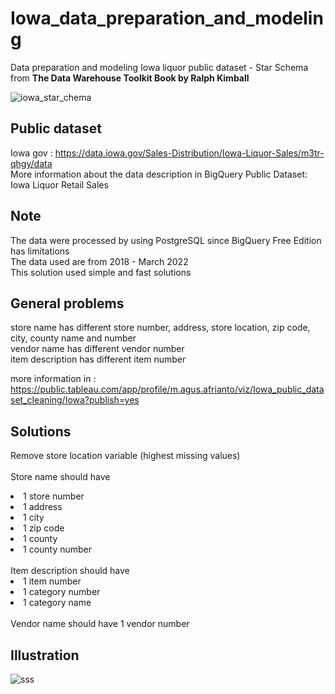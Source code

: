 # Iowa_data_preparation_and_modeling
Data preparation and modeling Iowa liquor public dataset - Star Schema from **The Data Warehouse Toolkit Book by Ralph Kimball** <br>

![iowa_star_chema](https://user-images.githubusercontent.com/40602197/167662191-a0ded5ea-9b0e-40cc-a9d8-be41da4cd44e.jpg)

## Public dataset
Iowa gov : https://data.iowa.gov/Sales-Distribution/Iowa-Liquor-Sales/m3tr-qhgy/data <br>
More information about the data description in BigQuery Public Dataset: Iowa Liquor Retail Sales <br>

## Note
The data were processed by using PostgreSQL since BigQuery Free Edition has limitations <br>
The data used are from 2018 - March 2022 <br>
This solution used simple and fast solutions <br>

## General problems
store name has different store number, address, store location, zip code, city, county name and number <br>
vendor name has different vendor number <br>
item description has different item number <br>

more information in : https://public.tableau.com/app/profile/m.agus.afrianto/viz/Iowa_public_dataset_cleaning/Iowa?publish=yes <br>

## Solutions
Remove store location variable (highest missing values) <br> <br>
Store name should have <br>
<li>1 store number </li>
<li>1 address </li>
<li>1 city </li>
<li>1 zip code </li>
<li>1 county </li>
<li>1 county number </li> <br>
Item description should have <br>
<li>1 item number </li>
<li>1 category number </li>
<li>1 category name </li> <br>
Vendor name should have 1 vendor number <br>

## Illustration
![sss](https://user-images.githubusercontent.com/40602197/167663967-b14ac279-51bd-413b-aa14-88f3285796c9.jpg)
